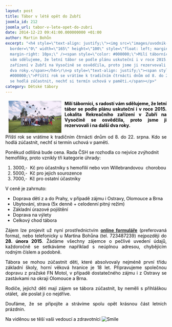 ```yaml
---
layout: post
title: Tábor v létě opět do Zubří
joomla_id: 212
joomla_url: tabor-v-lete-opet-do-zubri
date: 2014-12-23 09:41:00.000000000 +01:00
author: Martin Bohůn
excerpt: "<h4 style=\"text-align: justify;\"><img src=\"images/uvodnik-clanku-foto/pozvanka_zubri_2015.jpg\"
  border=\"0\" width=\"165\" height=\"100\" style=\"float: left; margin-left: 10px;
  margin-right: 10px;\" /><span style=\"color: #000000;\">Milí táborníci, s radostí
  vám sdělujeme, že letní tábor se podle plánu uskuteční i v roce 2015. Lokalita Rekreačního
  zařízení v Zubří na Vysočině se osvědčila, proto jsme ji rezervovali i na další
  dva roky.</span></h4>\r\n<p style=\"text-align: justify;\"><span style=\"color:
  #000000;\">Příští rok se vrátíme k tradičním čtrnácti dnům od 8. do 22. srpna. Kdo
  se hodlá zúčastnit, nechť si termín uchová v paměti.</span></p>"
category: Dětské tábory
---
```

<h4 style="text-align: justify;"><img src="images/uvodnik-clanku-foto/pozvanka_zubri_2015.jpg" border="0" width="165" height="100" style="float: left; margin-left: 10px; margin-right: 10px;" /><span style="color: #000000;">Milí táborníci, s radostí vám sdělujeme, že letní tábor se podle plánu uskuteční i v roce 2015. Lokalita Rekreačního zařízení v Zubří na Vysočině se osvědčila, proto jsme ji rezervovali i na další dva roky.</span></h4>

<p style="text-align: justify;"><span style="color: #000000;">Příští rok se vrátíme k tradičním čtrnácti dnům od 8. do 22. srpna. Kdo se hodlá zúčastnit, nechť si termín uchová v paměti.</span></p>



<p><span style="color: #000000;">Poněkud odlišná bude cena. Rada ČSH se rozhodla co nejvíce zvýhodnit hemofiliky, proto vznikly tři kategorie úhrady:</span></p>

<ol>

<li><span style="color: #000000;">3000,-  Kč pro účastníky s hemofilií nebo von Willebrandovou  chorobou</span></li>

<li><span style="color: #000000;">5000,-  Kč pro jejich sourozence</span></li>

<li><span style="color: #000000;">7000,-  Kč pro ostatní účastníky</span></li>

</ol>

<p><span style="color: #000000;">V ceně je zahrnuto:</span></p>

<ul>

<li><span style="color: #000000;">Doprava dětí z a do Prahy, v případě zájmu i Ostravy, Olomouce a Brna</span></li>

<li><span style="color: #000000;">Ubytování, strava (5x denně + celodenní pitný režim)</span></li>

<li><span style="color: #000000;">Základní úrazové pojištění</span></li>

<li><span style="color: #000000;">Doprava na výlety</span></li>

<li><span style="color: #000000;">Celkový chod tábora</span></li>

</ul>

<p style="text-align: justify;"><span style="color: #000000;">Zájem lze projevit už nyní prostřednictvím</span> <a href="index.php/cs/?option=com_chronoforms&amp;chronoform=Deadline" title="Deadline LHT 2015"><strong>online formuláře</strong></a> <span style="color: #000000;">(preferovaná forma), nebo telefonicky u Martina Bohůna (tel. 723487239) nejpozději do <strong>28. února 2015</strong>. Žádáme všechny zájemce o pečlivé uvedení údajů, každoročně se setkáváme například s neúplnou adresou, chybějícím rodným číslem a podobně.</span></p>

<p style="text-align: justify;"><span style="color: #000000;">Tábora se mohou zúčastnit děti, které absolvovaly nejméně první třídu základní školy, horní věková hranice je 18 let. Připravujeme společnou dopravu z pražské FN Motol, v případě dostatečného zájmu i z Ostravy se zastávkami na okraji Olomouce a Brna.</span></p>

<p style="text-align: justify;"><span style="color: #000000;">Rodiče, jejichž děti mají zájem se tábora zúčastnit, by neměli s přihláškou otálet,  ale poslat ji co nejdříve.</span></p>

<p style="text-align: justify;"><span style="color: #000000;">Doufáme, že se připojíte a strávíme spolu opět krásnou část letních prázdnin.</span></p>

<p style="text-align: justify;"><span style="color: #000000;">Na viděnou se těší vaši vedoucí a zdravotníci <img src="media/editors/tinymce/jscripts/tiny_mce/plugins/emotions/img/smiley-smile.gif" border="0" alt="Smile" title="Smile" /></span></p>
